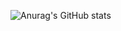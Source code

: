 ![Anurag's GitHub stats](https://github-readme-stats.vercel.app/api?username=[devhyukim@gmail.com]&show_icons=true&theme=radical)
